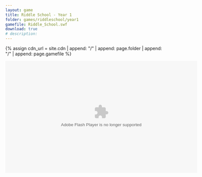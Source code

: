 ```yaml
---
layout: game
title: Riddle School - Year 1
folder: games/riddleschool/year1
gamefile: Riddle_School.swf
download: true
# description: 
---
```


{% assign cdn_url = site.cdn | append: "/" | append: page.folder | append: "/" | append: page.gamefile %}

<embed src="{{ cdn_url }}" flashvars="" base="" quality="high" allowscriptaccess="always" allowfullscreen="true" bgcolor="" wmode="window" width="600" height="350" type="application/x-shockwave-flash" pluginspage="http://www.macromedia.com/go/getflashplayer">
